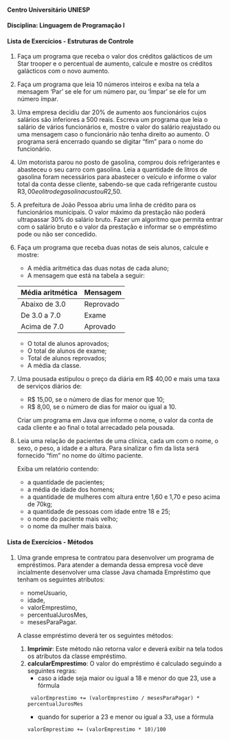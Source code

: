 #### Centro Universitário UNIESP
#### Disciplina: Linguagem de Programação I
#### Lista de Exercícios - Estruturas de Controle

1. Faça um programa que receba o valor dos créditos galácticos de um Star trooper e 
   o percentual de aumento, calcule e mostre os créditos galácticos com o novo
   aumento.
2. Faça um programa que leia 10 números inteiros e exiba na tela a mensagem ‘Par’
   se ele for um número par, ou ‘Ímpar’ se ele for um número ímpar.
3. Uma empresa decidiu dar 20% de aumento aos funcionários cujos salários são
   inferiores a 500 reais. Escreva um programa que leia o salário de vários
   funcionários e, mostre o valor do salário reajustado ou uma mensagem caso o
   funcionário não tenha direito ao aumento. O programa será encerrado quando se
   digitar “fim” para o nome do funcionário.
4. Um motorista parou no posto de gasolina, comprou dois refrigerantes e abasteceu o
   seu carro com gasolina. Leia a quantidade de litros de gasolina foram necessários
   para abastecer o veículo e informe o valor total da conta desse cliente, sabendo-se
   que cada refrigerante custou R$3,00 e o litro de gasolina custou R$2,50.
5. A prefeitura de João Pessoa abriu uma linha de crédito para os funcionários
   municipais. O valor máximo da prestação não poderá ultrapassar 30% do salário
   bruto. Fazer um algoritmo que permita entrar com o salário bruto e o valor da
   prestação e informar se o empréstimo pode ou não ser concedido.
6. Faça um programa que receba duas notas de seis alunos, calcule e mostre:
   - A média aritmética das duas notas de cada aluno;
   - A mensagem que está na tabela a seguir:
   
   Média aritmética | Mensagem
   -----------------|----------
   Abaixo de 3.0    | Reprovado
   De 3.0 a 7.0     | Exame
   Acima de 7.0     | Aprovado
   
   - O total de alunos aprovados; 
   - O total de alunos de exame;
   - Total de alunos reprovados;
   - A média da classe.
7. Uma pousada estipulou o preço da diária em R$ 40,00 e mais uma taxa de serviços
   diários de:
   - R$ 15,00, se o número de dias for menor que 10;
   - R$ 8,00, se o número de dias for maior ou igual a 10.
   
   Criar um programa em Java que informe o nome, o valor da conta de cada cliente e ao
   final o total arrecadado pela pousada.
8. Leia uma relação de pacientes de uma clínica, cada um com o nome, o
   sexo, o peso, a idade e a altura. Para sinalizar o fim da lista será fornecido
   “fim” no nome do último paciente.
   
   Exiba um relatório contendo:
   - a quantidade de pacientes;
   - a média de idade dos homens;
   - a quantidade de mulheres com altura entre 1,60 e 1,70 e peso acima
   de 70kg;
   - a quantidade de pessoas com idade entre 18 e 25;
   - o nome do paciente mais velho;
   - o nome da mulher mais baixa.

#### Lista de Exercícios - Métodos

1. Uma grande empresa te contratou para desenvolver um programa de empréstimos.
   Para atender a demanda dessa empresa você deve incialmente desenvolver uma
   classe Java chamada Empréstimo que tenham os seguintes atributos:
   - nomeUsuario,
   - idade,
   - valorEmprestimo,
   - percentualJurosMes,
   - mesesParaPagar.
   
   A classe empréstimo deverá ter os seguintes métodos:
   1. **Imprimir**: Este método não retorna valor e deverá exibir na tela todos os atributos da
      classe empréstimo. 
   2. **calcularEmprestimo**: O valor do empréstimo é calculado seguindo a seguintes regras:
      - caso a idade seja maior ou igual a 18 e menor do que 23, use a fórmula
      ```
       valorEmprestimo += (valorEmprestimo / mesesParaPagar) * percentualJurosMes
      ```
      - quando for superior a 23 e menor ou igual a 33, use a fórmula
      ```
      valorEmprestimo += (valorEmprestimo * 10)/100
      ```
